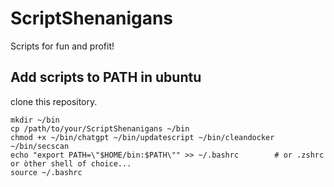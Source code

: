 # ScriptShenanigans

Scripts for fun and profit!

## Add scripts to PATH in ubuntu  

clone this repository.

```shell
mkdir ~/bin
cp /path/to/your/ScriptShenanigans ~/bin
chmod +x ~/bin/chatgpt ~/bin/updatescript ~/bin/cleandocker ~/bin/secscan 
echo "export PATH=\"$HOME/bin:$PATH\"" >> ~/.bashrc        # or .zshrc or òther shell of choice... 
source ~/.bashrc
```
